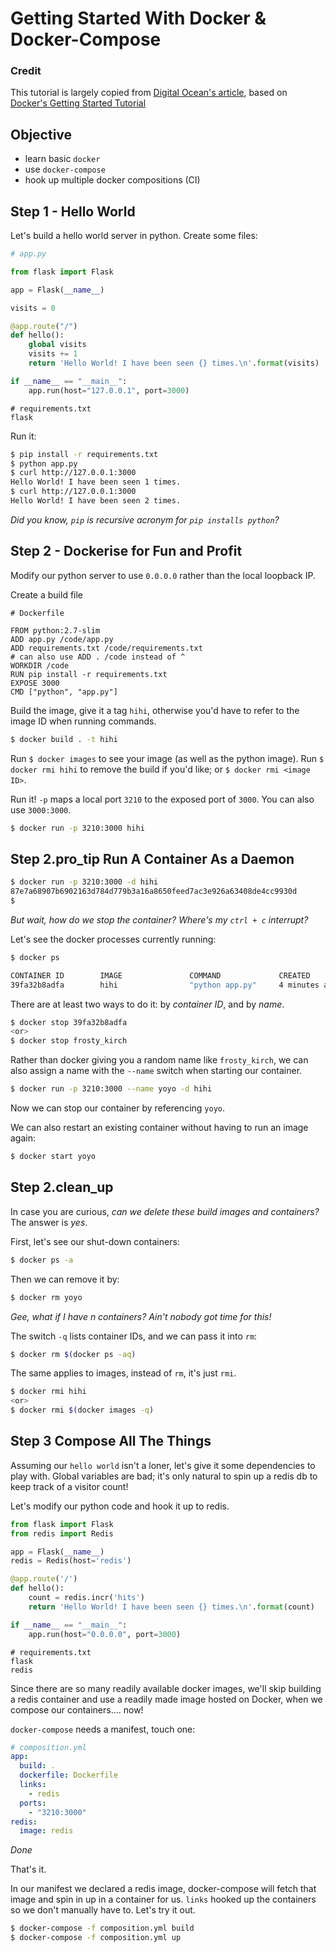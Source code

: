 # Getting Started With Docker & Docker-Compose
### Credit
This tutorial is largely copied from [Digital Ocean's article](https://www.digitalocean.com/community/tutorials/how-to-configure-a-continuous-integration-testing-environment-with-docker-and-docker-compose-on-ubuntu-14-04), based on [Docker's Getting Started Tutorial](https://www.digitalocean.com/community/tutorials/docker-explained-how-to-containerize-python-web-applications)

## Objective

- learn basic `docker`
- use `docker-compose`
- hook up multiple docker compositions (CI)

## Step 1 - Hello World

Let's build a hello world server in python.
Create some files:
```python
# app.py

from flask import Flask

app = Flask(__name__)

visits = 0

@app.route("/")
def hello():
    global visits
    visits += 1
    return 'Hello World! I have been seen {} times.\n'.format(visits)

if __name__ == "__main__":
    app.run(host="127.0.0.1", port=3000)
```
```
# requirements.txt
flask
```
Run it:
```bash
$ pip install -r requirements.txt
$ python app.py
$ curl http://127.0.0.1:3000
Hello World! I have been seen 1 times.
$ curl http://127.0.0.1:3000
Hello World! I have been seen 2 times.
```

_Did you know, `pip` is recursive acronym for `pip installs python`?_


## Step 2 - Dockerise for Fun and Profit

Modify our python server to use `0.0.0.0` rather than the local loopback IP.

Create a build file
```
# Dockerfile

FROM python:2.7-slim
ADD app.py /code/app.py
ADD requirements.txt /code/requirements.txt
# can also use ADD . /code instead of ^
WORKDIR /code
RUN pip install -r requirements.txt
EXPOSE 3000
CMD ["python", "app.py"]
```

Build the image, give it a tag `hihi`, otherwise you'd have to refer to the image ID when running commands.
```bash
$ docker build . -t hihi
```

Run `$ docker images` to see your image (as well as the python image). Run `$ docker rmi hihi` to remove the build if you'd like; or `$ docker rmi <image ID>`.

Run it!
`-p` maps a local port `3210` to the exposed port of `3000`. You can also use `3000:3000`.
```bash
$ docker run -p 3210:3000 hihi
```

## Step 2.pro_tip Run A Container As a Daemon

```bash
$ docker run -p 3210:3000 -d hihi
87e7a68907b6902163d784d779b3a16a8650feed7ac3e926a63408de4cc9930d
$
```

_But wait, how do we stop the container? Where's my `ctrl + c` interrupt?_

Let's see the docker processes currently running:
```bash
$ docker ps

CONTAINER ID        IMAGE               COMMAND             CREATED             STATUS              PORTS                    NAMES
39fa32b8adfa        hihi                "python app.py"     4 minutes ago       Up 4 minutes        0.0.0.0:3210->3000/tcp   frosty_kirch
```

There are at least two ways to do it: by *container ID*, and by *name*.

```bash
$ docker stop 39fa32b8adfa
<or>
$ docker stop frosty_kirch
```

Rather than docker giving you a random name like `frosty_kirch`, we can also assign a name with the `--name` switch when starting our container.

```bash
$ docker run -p 3210:3000 --name yoyo -d hihi
```

Now we can stop our container by referencing `yoyo`.

We can also restart an existing container without having to run an image again:
```bash
$ docker start yoyo
```

## Step 2.clean_up

In case you are curious, _can we delete these build images and containers?_
The answer is _yes_.

First, let's see our shut-down containers:
```bash
$ docker ps -a
```

Then we can remove it by:
```bash
$ docker rm yoyo
```

_Gee, what if I have n containers? Ain't nobody got time for this!_

The switch `-q` lists container IDs, and we can pass it into `rm`:
```bash
$ docker rm $(docker ps -aq)
```

The same applies to images, instead of `rm`, it's just `rmi`.
```bash
$ docker rmi hihi
<or>
$ docker rmi $(docker images -q)
```

## Step 3 Compose All The Things
Assuming our `hello world` isn't a loner, let's give it some dependencies to play with. Global variables are bad; it's only natural to spin up a redis db to keep track of a visitor count!

Let's modify our python code and hook it up to redis.
```python
from flask import Flask
from redis import Redis

app = Flask(__name__)
redis = Redis(host='redis')

@app.route('/')
def hello():
    count = redis.incr('hits')
    return 'Hello World! I have been seen {} times.\n'.format(count)

if __name__ == "__main__":
    app.run(host="0.0.0.0", port=3000)
```
```
# requirements.txt
flask
redis
```

Since there are so many readily available docker images, we'll skip building a redis container and use a readily made image hosted on Docker, when we compose our containers.... now!

`docker-compose` needs a manifest, touch one:
```yml
# composition.yml
app:
  build: .
  dockerfile: Dockerfile
  links:
    - redis
  ports:
    - "3210:3000"
redis:
  image: redis
```

*Done*

That's it.

In our manifest we declared a redis image, docker-compose will fetch that image and spin in up in a container for us. `links` hooked up the containers so we don't manually have to. Let's try it out.
```bash
$ docker-compose -f composition.yml build
$ docker-compose -f composition.yml up
```


